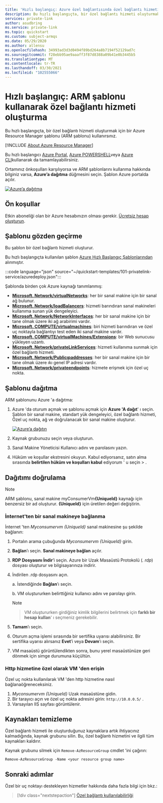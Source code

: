 ```yaml
---
title: 'Hızlı başlangıç: Azure özel bağlantısında özel bağlantı hizmeti oluşturma'
description: Bu hızlı başlangıçta, bir özel bağlantı hizmeti oluşturmak için bir Azure Resource Manager şablonu (ARM şablonu) kullanırsınız.
services: private-link
author: asudbring
ms.service: private-link
ms.topic: quickstart
ms.custom: subject-armqs
ms.date: 05/29/2020
ms.author: allensu
ms.openlocfilehash: 34993ad3d3d0494f89bd264a8b7194f52129ad7c
ms.sourcegitcommit: f28ebb95ae9aaaff3f87d8388a09b41e0b3445b5
ms.translationtype: MT
ms.contentlocale: tr-TR
ms.lasthandoff: 03/30/2021
ms.locfileid: "102555066"
---
```

# <a name="quickstart-create-a-private-link-service-by-using-an-arm-template"></a>Hızlı başlangıç: ARM şablonu kullanarak özel bağlantı hizmeti oluşturma

Bu hızlı başlangıçta, bir özel bağlantı hizmeti oluşturmak için bir Azure Resource Manager şablonu (ARM şablonu) kullanırsınız.

[!INCLUDE [About Azure Resource Manager](../../includes/resource-manager-quickstart-introduction.md)]

Bu hızlı başlangıcı [Azure Portal](create-private-link-service-portal.md), [Azure POWERSHELL](create-private-link-service-powershell.md)veya [Azure CLI](create-private-link-service-cli.md)kullanarak da tamamlayabilirsiniz.

Ortamınız önkoşulları karşılıyorsa ve ARM şablonlarını kullanma hakkında bilginiz varsa, **Azure’a dağıtma** düğmesini seçin. Şablon Azure portalda açılır.

[![Azure’a dağıtma](../media/template-deployments/deploy-to-azure.svg)](https://portal.azure.com/#create/Microsoft.Template/uri/https%3A%2F%2Fraw.githubusercontent.com%2FAzure%2Fazure-quickstart-templates%2Fmaster%2F101-privatelink-service%2Fazuredeploy.json)

## <a name="prerequisites"></a>Ön koşullar

Etkin aboneliği olan bir Azure hesabınızın olması gerekir. [Ücretsiz hesap oluşturun](https://azure.microsoft.com/free/?WT.mc_id=A261C142F).

## <a name="review-the-template"></a>Şablonu gözden geçirme

Bu şablon bir özel bağlantı hizmeti oluşturur.

Bu hızlı başlangıçta kullanılan şablon [Azure Hızlı Başlangıç Şablonlarından](https://azure.microsoft.com/resources/templates/101-privatelink-service/) alınmıştır.

:::code language="json" source="~/quickstart-templates/101-privatelink-service/azuredeploy.json":::

Şablonda birden çok Azure kaynağı tanımlanmış:

- [**Microsoft. Network/virtualNetworks**](/azure/templates/microsoft.network/virtualnetworks): her bir sanal makine için bir sanal ağ bulunur.
- [**Microsoft. Network/loadBalancers**](/azure/templates/microsoft.network/loadBalancers): hizmeti barındıran sanal makineleri kullanıma sunan yük dengeleyici.
- [**Microsoft. Network/NetworkInterfaces**](/azure/templates/microsoft.network/networkinterfaces): her bir sanal makine için bir tane olmak üzere iki ağ arabirimi vardır.
- [**Microsoft. COMPUTE/virtualmachines**](/azure/templates/microsoft.compute/virtualmachines): biri hizmeti barındıran ve özel uç noktayla bağlantıyı test eden iki sanal makine vardır.
- [**Microsoft. COMPUTE/virtualMachines/Extensions**](/azure/templates/Microsoft.Compute/virtualMachines/extensions): bir Web sunucusu yükleyen uzantı.
- [**Microsoft. Network/privateLinkServices**](/azure/templates/microsoft.network/privateLinkServices): hizmeti kullanıma sunmak için özel bağlantı hizmeti.
- [**Microsoft. Network/Publicıpaddresses**](/azure/templates/microsoft.network/publicIpAddresses): her bir sanal makine için bir tane olmak üzere ıkı genel IP adresi vardır.
- [**Microsoft. Network/privateendpoints**](/azure/templates/microsoft.network/privateendpoints): hizmete erişmek için özel uç nokta.

## <a name="deploy-the-template"></a>Şablonu dağıtma

ARM şablonunu Azure 'a dağıtma:

1. Azure 'da oturum açmak ve şablonu açmak için **Azure 'A dağıt**' ı seçin. Şablon bir sanal makine, standart yük dengeleyici, özel bağlantı hizmeti, Özel uç nokta, ağ ve doğrulanacak bir sanal makine oluşturur.

   [![Azure’a dağıtın](../media/template-deployments/deploy-to-azure.svg)](https://portal.azure.com/#create/Microsoft.Template/uri/https%3A%2F%2Fraw.githubusercontent.com%2FAzure%2Fazure-quickstart-templates%2Fmaster%2F101-privatelink-service%2Fazuredeploy.json)

2. Kaynak grubunuzu seçin veya oluşturun.
3. Sanal Makine Yöneticisi Kullanıcı adını ve parolasını yazın.
4. Hüküm ve koşullar ekstresini okuyun. Kabul ediyorsanız, satın alma sırasında **belirtilen hüküm ve koşulları kabul** ediyorum ' u seçin  >  .

## <a name="validate-the-deployment"></a>Dağıtımı doğrulama

> [!NOTE]
> ARM şablonu, sanal makine myConsumerVm<b>{UniqueId}</b> kaynağı için benzersiz bir ad oluşturur. **{UniqueId}** için üretilen değeri değiştirin.

### <a name="connect-to-a-vm-from-the-internet"></a>İnternet'ten bir sanal makineye bağlanma

İnternet 'ten _Myconsumervm {UniqueId}_ sanal makinesine şu şekilde bağlanın:

1.  Portalın arama çubuğunda _Myconsumervm {UniqueId}_ girin.

2.  **Bağlan**’ı seçin. **Sanal makineye bağlan** açılır.

3.  **RDP Dosyasını İndir**’i seçin. Azure bir Uzak Masaüstü Protokolü (_. rdp_) dosyası oluşturur ve bilgisayarınıza indirir.

4.  İndirilen .rdp dosyasını açın.

    a. İstendiğinde **Bağlan**’ı seçin.

    b. VM oluştururken belirttiğiniz kullanıcı adını ve parolayı girin.
    
    > [!NOTE]
    >   >  VM oluştururken girdiğiniz kimlik bilgilerini belirtmek için **farklı bir hesap kullan**' ı seçmeniz gerekebilir.

5.  **Tamam**’ı seçin.

6.  Oturum açma işlemi sırasında bir sertifika uyarısı alabilirsiniz. Bir sertifika uyarısı alırsanız **Evet**’i veya **Devam**’ı seçin.

7.  VM masaüstü görüntülendikten sonra, bunu yerel masaüstünüze geri dönmek için simge durumuna küçültün.

### <a name="access-the-http-service-privately-from-the-vm"></a>Http hizmetine özel olarak VM 'den erişin

Özel uç nokta kullanılarak VM 'den http hizmetine nasıl bağlanaöğreneceksiniz.

1.  _Myconsumervm {UniqueId}_ Uzak masaüstüne gidin.
2.  Bir tarayıcı açın ve özel uç nokta adresini girin: `http://10.0.0.5/` .
3.  Varsayılan IIS sayfası görüntülenir.

## <a name="clean-up-resources"></a>Kaynakları temizleme

Özel bağlantı hizmeti ile oluşturduğunuz kaynaklara artık ihtiyacınız kalmadığında, kaynak grubunu silin. Bu, özel bağlantı hizmetini ve ilgili tüm kaynakları kaldırır.

Kaynak grubunu silmek için `Remove-AzResourceGroup` cmdlet 'ini çağırın:

```azurepowershell-interactive
Remove-AzResourceGroup -Name <your resource group name>
```

## <a name="next-steps"></a>Sonraki adımlar


Özel bir uç noktayı destekleyen hizmetler hakkında daha fazla bilgi için bkz.:
> [!div class="nextstepaction"]
> [Özel bağlantı kullanılabilirliği](private-link-overview.md#availability)
